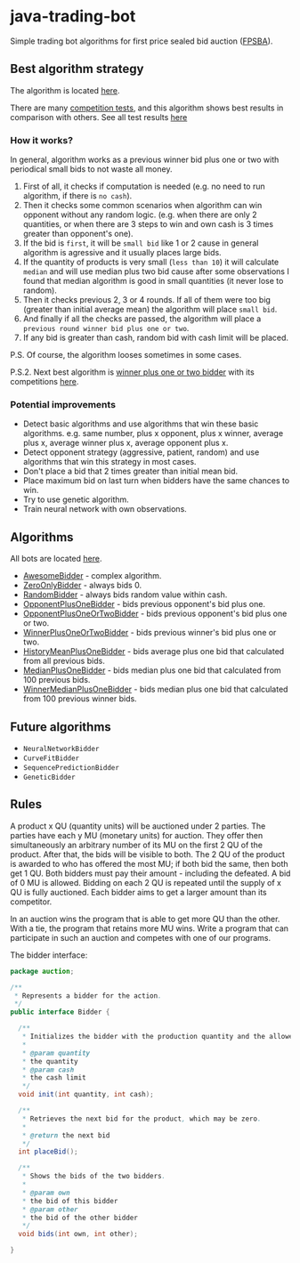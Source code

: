 # java-trading-bot
Simple trading bot algorithms for first price sealed bid auction ([FPSBA](https://en.wikipedia.org/wiki/First-price_sealed-bid_auction)).

## Best algorithm strategy

The algorithm is located [here](/src/main/java/alexsoroka/bots/AwesomeBidder.java).

There are many [competition tests](/src/test/groovy/alexsoroka/competitions), and this algorithm shows best results in comparison with others. See all test results [here](https://travis-ci.org/lehaSVV2009/java-trading-bot)

### How it works?

In general, algorithm works as a previous winner bid plus one or two with periodical small bids to not waste all money.

1. First of all, it checks if computation is needed (e.g. no need to run algorithm, if there is `no cash`).
2. Then it checks some common scenarios when algorithm can win opponent without any random logic. (e.g. when there are only 2 quantities, or when there are 3 steps to win and own cash is 3 times greater than opponent's one).
3. If the bid is `first`, it will be `small bid` like 1 or 2 cause in general algorithm is agressive and it usually places large bids.
4. If the quantity of products is very small (`less than 10`) it will calculate `median` and will use median plus two bid cause after some observations I found that median algorithm is good in small quantities (it never lose to random).
5. Then it checks previous 2, 3 or 4 rounds. If all of them were too big (greater than initial average mean) the algorithm will place `small bid`.
6. And finally if all the checks are passed, the algorithm will place a `previous round winner bid plus one or two`.
7. If any bid is greater than cash, random bid with cash limit will be placed.

P.S. Of course, the algorithm looses sometimes in some cases.

P.S.2. Next best algorithm is [winner plus one or two bidder](/src/main/java/alexsoroka/bots/WinnerPlusOneOrTwoBidder.java) with its competitions [here](/src/test/groovy/alexsoroka/competitions/VersusWinnerPlusOneOrTwoBidderCompetitions.groovy).

### Potential improvements

* Detect basic algorithms and use algorithms that win these basic algorithms. e.g. same number, plus x opponent, plus x winner, average plus x, average winner plus x, average opponent plus x.
* Detect opponent strategy (aggressive, patient, random) and use algorithms that win this strategy in most cases.
* Don't place a bid that 2 times greater than initial mean bid.
* Place maximum bid on last turn when bidders have the same chances to win.
* Try to use genetic algorithm.
* Train neural network with own observations.

## Algorithms

All bots are located [here](/src/main/java/alexsoroka/bots).

* [AwesomeBidder](/src/main/java/alexsoroka/bots/AwesomeBidder.java) - complex algorithm.
* [ZeroOnlyBidder](/src/main/java/alexsoroka/bots/ZeroOnlyBidder.java) - always bids 0.
* [RandomBidder](/src/main/java/alexsoroka/bots/RandomBidder.java) - always bids random value within cash.
* [OpponentPlusOneBidder](/src/main/java/alexsoroka/bots/OpponentPlusOneBidder.java) - bids previous opponent's bid plus one.
* [OpponentPlusOneOrTwoBidder](/src/main/java/alexsoroka/bots/OpponentPlusOneOrTwoBidder.java) - bids previous opponent's bid plus one or two.
* [WinnerPlusOneOrTwoBidder](/src/main/java/alexsoroka/bots/WinnerPlusOneOrTwoBidder.java) - bids previous winner's bid plus one or two.
* [HistoryMeanPlusOneBidder](/src/main/java/alexsoroka/bots/HistoryMeanPlusOneBidder.java) - bids average plus one bid that calculated from all previous bids.
* [MedianPlusOneBidder](/src/main/java/alexsoroka/bots/MedianPlusOneBidder.java) - bids median plus one bid that calculated from 100 previous bids.
* [WinnerMedianPlusOneBidder](/src/main/java/alexsoroka/bots/MedianPlusOneBidder.java) - bids median plus one bid that calculated from 100 previous winner bids.

## Future algorithms

* `NeuralNetworkBidder`
* `CurveFitBidder`
* `SequencePredictionBidder`
* `GeneticBidder`

## Rules

A product x QU (quantity units) will be auctioned under 2 parties. The parties have each y MU
(monetary units) for auction. They offer then simultaneously an arbitrary number of its MU on the
first 2 QU of the product. After that, the bids will be visible to both. The 2 QU of the product is
awarded to who has offered the most MU; if both bid the same, then both get 1 QU. Both bidders
must pay their amount - including the defeated. A bid of 0 MU is allowed. Bidding on each 2 QU is
repeated until the supply of x QU is fully auctioned. Each bidder aims to get a larger amount than its
competitor.


In an auction wins the program that is able to get more QU than the other. With a tie, the program
that retains more MU wins. Write a program that can participate in such an auction and competes
with one of our programs.


The bidder interface:

```java
package auction;

/**
 * Represents a bidder for the action.
 */
public interface Bidder {

  /**
   * Initializes the bidder with the production quantity and the allowed cash limit.
   *
   * @param quantity
   * the quantity
   * @param cash
   * the cash limit
   */
  void init(int quantity, int cash);

  /**
   * Retrieves the next bid for the product, which may be zero.
   *
   * @return the next bid
   */
  int placeBid();

  /**
   * Shows the bids of the two bidders.
   *
   * @param own
   * the bid of this bidder
   * @param other
   * the bid of the other bidder
   */
  void bids(int own, int other);

}
```
